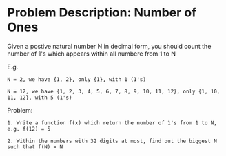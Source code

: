 Problem Description: Number of Ones
===================================
Given a postive natural number N in decimal form, you should count the number of 1's which appears within all numbere from 1 to N
  
E.g.
    
    N = 2, we have {1, 2}, only {1}, with 1 (1's)
    
    N = 12, we have {1, 2, 3, 4, 5, 6, 7, 8, 9, 10, 11, 12}, only {1, 10, 11, 12}, with 5 (1's)
    
Problem:
    
    1. Write a function f(x) which return the number of 1's from 1 to N, e.g. f(12) = 5
    
    2. Within the numbers with 32 digits at most, find out the biggest N such that f(N) = N
